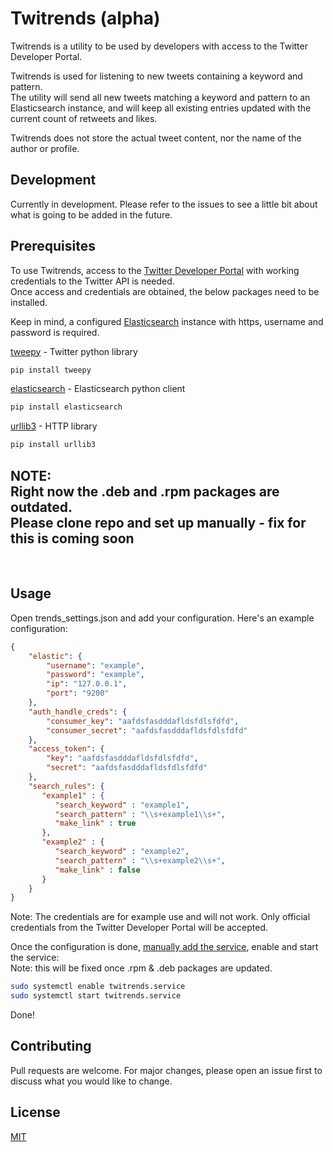 # Twitrends (alpha)

Twitrends is a utility to be used by developers with access to the Twitter Developer Portal.

Twitrends is used for listening to new tweets containing a keyword and pattern. \
The utility will send all new tweets matching a keyword and pattern to an Elasticsearch instance,
and will keep all existing entries updated with the current count of retweets and likes. 

Twitrends does not store the actual tweet content, nor the name of the author or profile. 

## Development

Currently in development. Please refer to the issues to see a little bit about what is going to be added in the future. 

## Prerequisites

To use Twitrends, access to the [Twitter Developer Portal](https://developer.twitter.com/en/apply-for-access) with working credentials to the Twitter API is needed. \
Once access and credentials are obtained, the below packages need to be installed. 

Keep in mind, a configured [Elasticsearch](https://www.elastic.co/) instance with https, username and password is required.

[tweepy](https://www.tweepy.org/) - Twitter python library
```bash
pip install tweepy
```
[elasticsearch](https://pypi.org/project/elasticsearch/) - Elasticsearch python client
```bash
pip install elasticsearch
```
[urllib3](https://pypi.org/project/urllib3/) - HTTP library
```bash
pip install urllib3
```

<!-- ## Installation -->

## NOTE: <br>Right now the .deb and .rpm packages are outdated. <br> Please clone repo and set up manually - fix for this is coming soon  

<!-- .deb package installation:

```bash
sudo dpkg -i twitrends_1.0.0-2_all.deb
```
.rpm package installation:

```bash
sudo rpm -i twitrends_1.0.0-1_all.rpm
``` -->
<br>

## Usage
Open trends_settings.json
and add your configuration. Here's an example configuration:

```json
{
    "elastic": {
        "username": "example",
        "password": "example",
        "ip": "127.0.0.1",
        "port": "9200"
    },
    "auth_handle_creds": {
        "consumer_key": "aafdsfasdddafldsfdlsfdfd",
        "consumer_secret": "aafdsfasdddafldsfdlsfdfd"
    },
    "access_token": {
        "key": "aafdsfasdddafldsfdlsfdfd",
        "secret": "aafdsfasdddafldsfdlsfdfd"
    },
    "search_rules": {
       "example1" : {
          "search_keyword" : "example1",
	      "search_pattern" : "\\s+example1\\s+",
	      "make_link" : true	  
       },
       "example2" : {
	      "search_keyword" : "example2",
	      "search_pattern" : "\\s+example2\\s+",
	      "make_link" : false
       }
    }
}
```
Note: The credentials are for example use and will not work. 
Only official credentials from the Twitter Developer Portal will be accepted.

Once the configuration is done, [manually add the service](https://medium.com/@benmorel/creating-a-linux-service-with-systemd-611b5c8b91d6), enable and start the service: <br> Note: this will be fixed once .rpm & .deb packages are updated.
```bash
sudo systemctl enable twitrends.service
sudo systemctl start twitrends.service
```
Done!

## Contributing
Pull requests are welcome. For major changes, please open an issue first to discuss what you would like to change.

## License
[MIT](https://choosealicense.com/licenses/mit/)
